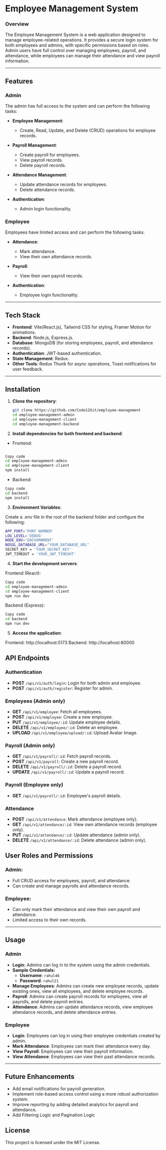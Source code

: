 # Employee Management System

### Overview
The Employee Management System is a web application designed to manage employee-related operations. It provides a secure login system for both employees and admins, with specific permissions based on roles. Admin users have full control over managing employees, payroll, and attendance, while employees can manage their attendance and view payroll information.

---

## Features

### Admin
The admin has full access to the system and can perform the following tasks:

- **Employee Management**:
  - Create, Read, Update, and Delete (CRUD) operations for employee records.

- **Payroll Management**:
  - Create payroll for employees.
  - View payroll records.
  - Delete payroll records.

- **Attendance Management**:
  - Update attendance records for employees.
  - Delete attendance records.

- **Authentication**:
  - Admin login functionality.

### Employee
Employees have limited access and can perform the following tasks:

- **Attendance**:
  - Mark attendance.
  - View their own attendance records.

- **Payroll**:
  - View their own payroll records.

- **Authentication**:
  - Employee login functionality.

---

## Tech Stack

- **Frontend**: Vite(React.js), Tailwind CSS for styling, Framer Motion for animations.
- **Backend**: Node.js, Express.js.
- **Database**: MongoDB (for storing employees, payroll, and attendance records).
- **Authentication**: JWT-based authentication.
- **State Management**: Redux.
- **Other Tools**: Redux Thunk for async operations, Toast notifications for user feedback.

---

## Installation

1. **Clone the repository**:
   ```bash
   git clone https://github.com/Code12Git/employee-management
   cd employee-management-admin
   cd employee-management-client
   cd employee-management-backend

2. **Install dependencies for both frontend and backend**:

- Frontend:

 ```bash

 Copy code
 cd employee-management-admin
 cd employee-management-client
 npm install

```

- Backend:

 ```bash
 Copy code
 cd backend
 npm install

 ```

3. **Environment Variables**: 

Create a .env file in the root of the backend folder and configure the following:

 ```bash
APP_PORT='PORT NUMBER'
LOG_LEVEL='DEBUG'
NODE_ENV='ENIVORNMENT'
NOSQL_DATABASE_URL="YOUR_DATABASE_URL"
SECRET_KEY = 'YOUR_SECRET_KEY'
JWT_TIMEOUT = 'YOUR_JWT_TIMEOUT'
```
4. **Start the development servers**:

Frontend (React):

 ```bash
 Copy code
 cd employee-management-admin
 cd employee-management-client
 npm run dev
 ```

Backend (Express):

```bash
Copy code
cd backend
npm run dev

```

5. **Access the application**:

Frontend: http://localhost:5173
Backend: http://localhost:80000

## API Endpoints

### Authentication

- **POST** `/api/v1/auth/login`: Login for both admin and employee.
- **POST** `/api/v1/auth/register`: Register for admin.

### Employees (Admin only)

- **GET** `/api/v1/employee`: Fetch all employees.
- **POST** `/api/v1/employee`: Create a new employee.
- **PUT** `/api/v1/employee/:id`: Update employee details.
- **DELETE** `/api/v1/employee/:id`: Delete an employee.
- **UPLOAD** `/api/v1/employee/upload/:id`: Upload Avatar Image.
### Payroll (Admin only)

- **GET** `/api/v1/payroll/:id`: Fetch payroll records.
- **POST** `/api/v1/payroll`: Create a new payroll record.
- **DELETE** `/api/v1/payroll/:id`: Delete a payroll record.
- **UPDATE** `/api/v1/payroll/:id`: Update a payroll record.

### Payroll (Employee only)

- **GET** `/api/v1/payroll/:id`: Employee's payroll details.

### Attendance

- **POST** `/api/v1/attendance`: Mark attendance (employee only).
- **GET** `/api/v1/attendance/:id`: View own attendance records (employee only).
- **PUT** `/api/v1/attendance/:id`: Update attendance (admin only).
- **DELETE** `/api/v1/attendance/:id`: Delete attendance (admin only).

## User Roles and Permissions

### Admin:
- Full CRUD access for employees, payroll, and attendance.
- Can create and manage payrolls and attendance records.

### Employee:
- Can only mark their attendance and view their own payroll and attendance.
- Limited access to their own records.

---

## Usage

### Admin
- **Login**: Admins can log in to the system using the admin credentials.
- **Sample Credentials:**
    - **Username**: `rahul46`
    - **Password**: `rahul21`
- **Manage Employees**: Admins can create new employee records, update existing ones, view all employees, and delete employee records.
- **Payroll**: Admins can create payroll records for employees, view all payrolls, and delete payroll entries.
- **Attendance**: Admins can update attendance records, view employee attendance records, and delete attendance entries.

### Employee
- **Login**: Employees can log in using their employee credentials created by admin.
- **Mark Attendance**: Employees can mark their attendance every day.
- **View Payroll**: Employees can view their payroll information.
- **View Attendance**: Employees can view their past attendance records.

---

## Future Enhancements
- Add email notifications for payroll generation.
- Implement role-based access control using a more robust authorization system.
- Improve reporting by adding detailed analytics for payroll and attendance.
- Add Filtering Logic and Pagination Logic

## License
This project is licensed under the MIT License.